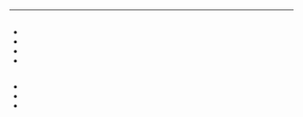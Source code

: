 # 



[]()

> []()

## 











## 



---



























## 





## 





### 









### 



## 





## 



## 



### 







### 





## 



- 
- 
- 
- 

## 



## 





### 

### 





## 

> []()



## 







### 





- 
- 
- 

## 



### 



### 





#### 



### 







## 



